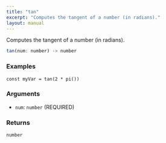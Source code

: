 ```yaml
---
title: "tan"
excerpt: "Computes the tangent of a number (in radians)."
layout: manual
---
```


Computes the tangent of a number (in radians).



```js
tan(num: number) -> number
```

### Examples

```kcl
const myVar = tan(2 * pi())
```

### Arguments

* `num`: `number` (REQUIRED)

### Returns

`number`



